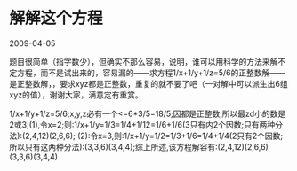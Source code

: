 # 解解这个方程
2009-04-05


题目很简单（指字数少），但确实不那么容易，说明，谁可以用科学的方法来解不定方程，而不是试出来的，容易漏的——求方程1/x+1/y+1/z=5/6的正整数解——是正整数解，，要求xyz都是正整数，重复的就不要了吧（一对解中可以派生出6组xyz的值），谢谢大家，满意定有重赏。


1/x+1/y+1/z=5/6;x,y,z必有一个<=6*3/5=18/5;因都是正整数,所以最zd小的数是2或3;(1),令x=2;则:1/x+1/y=1/3=1/4+1/12=1/6+1/6(3只有内2个因数;只有两种分法):(2,4,12)(2,6,6);   (2):令x=3,则:1/x+1/y=1/2=1/3+1/6=1/4+1/4(2只有2个因数;所以只有这两种分法):(3,3,6)(3,4,4);综上所述,该方程解容有:(2,4,12)(2,6,6)(3,3,6)(3,4,4)
